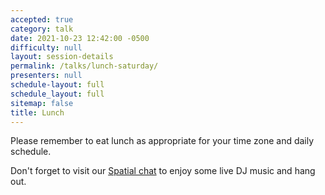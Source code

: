 ```yaml
---
accepted: true
category: talk
date: 2021-10-23 12:42:00 -0500
difficulty: null
layout: session-details
permalink: /talks/lunch-saturday/
presenters: null
schedule-layout: full
schedule_layout: full
sitemap: false
title: Lunch
---
```


Please remember to eat lunch as appropriate for your time zone and daily schedule.

Don't forget to visit our [Spatial chat](/chat/) to enjoy some live DJ music and hang out.
